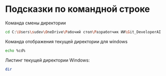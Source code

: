 # Подсказки по командной строке

Команда смены директории
```sh
cd C:\Users\sudev\OneDrive\Рабочий стол\Разработчик ИИ\Git_DeveloperAI
```

Команда отображения текущей директории для windows
```sh
echo %cd%
```

Листинг текущей директории Windows:
```sh
dir
```